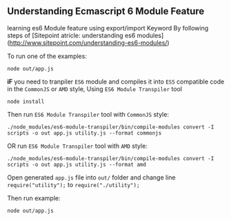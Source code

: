 ## Understanding Ecmascript 6 Module Feature

learning es6 Module feature using export/import Keyword By following steps of [Sitepoint atricle: understanding es6 modules] (http://www.sitepoint.com/understanding-es6-modules/)

To run one of the examples:

```
node out/app.js
```

**iF** you need to tranpiler `ES6` module and  compiles it into `ES5` compatible code in the `CommonJS` or `AMD` style, Using `ES6 Module Transpiler` tool

```
node install
```

Then run `ES6 Module Transpiler` tool  with `CommonJS` style:
```
./node_modules/es6-module-transpiler/bin/compile-modules convert -I scripts -o out app.js utility.js --format commonjs
```
OR run `ES6 Module Transpiler` tool  with `AMD` style:
```
./node_modules/es6-module-transpiler/bin/compile-modules convert -I scripts -o out app.js utility.js --format amd
```
Open generated `app.js` file into `out/` folder and change line `require("utility");` to `require("./utility");`

Then run example:

```
node out/app.js
```
